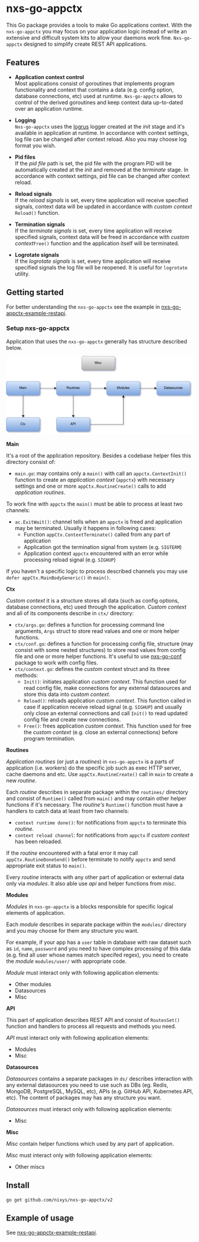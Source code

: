 # nxs-go-appctx

This Go package provides a tools to make Go applications context. With the `nxs-go-appctx` you may focus on your application logic instead of write an extensive and difficult system kits to allow your daemons work fine. `Nxs-go-appctx` designed to simplify create REST API applications.

## Features

- **Application context control**  
Most applications consist of goroutines that implements program functionality and context that contains a data (e.g. config option, database connections, etc) used at runtime. `Nxs-go-appctx` allows to control of the derived goroutines and keep context data up-to-dated over an application runtime.

- **Logging**  
`Nxs-go-appctx` uses the [logrus](https://github.com/sirupsen/logrus) logger created at the *init* stage and it's available in application at runtime. In accordance with context settings, log file can be changed after context reload. Also you may choose log format you wish.

- **Pid files**  
If the *pid file* path is set, the pid file with the program PID will be automatically created at the *init* and removed at the *terminate* stage. In accordance with context settings, pid file can be changed after context reload.

- **Reload signals**  
If the *reload signals* is set, every time application will receive specified signals, context data will be updated in accordance with *custom context* `Reload()` function.

- **Termination signals**  
If the *terminate signals* is set, every time application will receive specified signals, context data will be freed in accordance with  *custom context*`Free()` function and the application itself will be terminated.

- **Logrotate signals**  
If the *logrotate signals* is set, every time application will receive specified signals the log file will be reopened. It is useful for `logrotate` utility.

## Getting started

For better understanding the `nxs-go-appctx` see the example in [nxs-go-appctx-example-restapi](https://github.com/nixys/nxs-go-appctx-example-restapi).

### Setup nxs-go-appctx

Application that uses the `nxs-go-appctx` generally has structure described below.

![Nixys Application Context structure](docs/images/nxs-go-appctx.png)

**Main**

It's a root of the application repository. Besides a codebase helper files this directory consist of:

- `main.go`: may contains only a `main()` with call an `appctx.ContextInit()` function to create an *application context* (`appctx`) with necessary settings and one or more `appCtx.RoutineCreate()` calls to add *application routines*.

To work fine with `appctx` the `main()` must be able to process at least two channels:
- `ac.ExitWait()`: channel tells when an `appctx` is freed and application may be terminated. Usually it happens in following cases:
  - Function `appCtx.ContextTerminate()` called from any part of application
  - Application got the termination signal from system (e.g. `SIGTERM`)
  - Application context `appctx` encountered with an error while processing reload signal (e.g. `SIGHUP`) 

If you haven't a specific logic to process described channels you may use `defer appCtx.MainBodyGeneric()` in `main()`.

**Ctx**

*Custom context* it is a structure stores all data (such as config options, database connections, etc) used through the application. *Custom context* and all of its components describe in `ctx/` directory:

- `ctx/args.go`: defines a function for processing command line arguments, `Args` struct to store read values and one or more helper functions.
- `ctx/conf.go`: defines a function for processing config file, structure (may consist with some nested structures) to store read values from config file and one or more helper functions. It's useful to use [nxs-go-conf](https://github.com/nixys/nxs-go-conf) package to work with config files.
- `ctx/context.go`: defines the *custom context* struct and its three methods:
  - `Init()`: initiates application *custom context*. This function used for read config file, make connections for any external datasources and store this data into *custom context*.
  - `Reload()`: reloads application *custom context*. This function called in case if application receive reload signal (e.g. `SIGHUP`) and usually only close an external connections and call `Init()` to read updated config file and create new connections.
  - `Free()`: frees application *custom context*. This function used for free the *custom context* (e.g. close an external connections) before program termination.

**Routines**

*Application routines* (or just a *routines*) in `nxs-go-appctx` is a parts of application (i.e. workers) do the specific job such as exec HTTP server, cache daemons and etc. Use `appCtx.RoutineCreate()` call in `main` to create a new *routine*.

Each *routine* describes in separate package within the `routines/` directory and consist of `Runtime()` called from `main()` and may contain other helper functions if it's necessary. The *routine's* `Runtime()` function must have a handlers to catch data at least from two channels:
- `context runtime done()`: for notifications from `appctx` to terminate this *routine*.
- `context reload channel`: for notifications from `appctx` if *custom context* has been reloaded.

If the *routine* encountered with a fatal error it may call `appCtx.RoutineDoneSend()` before terminate to notify `appctx` and send appropriate exit status to `main()`.

Every *routine* interacts with any other part of application or external data only via *modules*. It also able use *api* and helper functions from *misc*.

**Modules**

*Modules* in `nxs-go-appctx` is a blocks responsible for specific logical elements of application.

Each *module* describes in separate package within the `modules/` directory and you may choose for them any structure you want.

For example, if your app has a `user` table in database with raw dataset such as `id`, `name`, `password` and you need to have complex processing of this data (e.g. find all user whose names match specifed regex), you need to create the *module* `modules/user/` with appropriate code.

*Module* must interact only with following application elements:
- Other modules
- Datasources
- Misc

**API**

This part of application describes REST API and consist of `RoutesSet()` function and handlers to process all requests and methods you need.

*API* must interact only with following application elements:
- Modules
- Misc

**Datasources**

*Datasources* contains a separate packages in `ds/` describes interaction with any external datasources you need to use such as DBs (eg. Redis, MongoDB, PostgreSQL, MySQL, etc), APIs (e.g. GitHub API, Kubernetes API, etc). The content of packages may has any structure you want.

*Datasources* must interact only with following application elements:
- Misc

**Misc**

*Misc* contain helper functions which used by any part of application.

*Misc* must interact only with following application elements:
- Other miscs

## Install

```
go get github.com/nixys/nxs-go-appctx/v2
```

## Example of usage

See [nxs-go-appctx-example-restapi](https://github.com/nixys/nxs-go-appctx-example-restapi).
